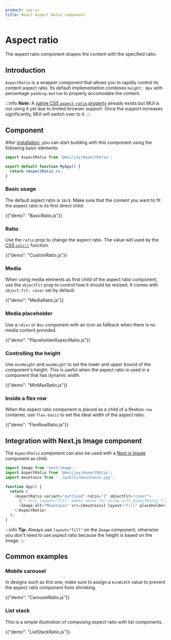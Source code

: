 ```yaml
---
product: joy-ui
title: React Aspect Ratio component
---
```


# Aspect ratio

<p class="description">The aspect ratio component shapes the content with the specified ratio.</p>

## Introduction

`AspectRatio` is a wrapper component that allows you to rapidly control its content aspect ratio.
Its default implementation combines `height: 0px` with percentage `padding-bottom` to properly accomodate the content.

:::info
**Note:** A [native CSS `aspect-ratio` property](https://developer.mozilla.org/en-US/docs/Web/CSS/aspect-ratio) already exists but MUI is not using it yet due to limited browser support.
Once the support increases significantly, MUI will switch over to it.
:::

## Component

After [installation](/joy-ui/getting-started/installation/), you can start building with this component using the following basic elements:

```jsx
import AspectRatio from '@mui/joy/AspectRatio';

export default function MyApp() {
  return <AspectRatio />;
}
```

### Basic usage

The default aspect ratio is `16/9`.
Make sure that the content you want to fit the aspect ratio is its first direct child.

{{"demo": "BasicRatio.js"}}

### Ratio

Use the `ratio` prop to change the aspect ratio.
The value will used by the [CSS `calc()`](https://developer.mozilla.org/en-US/docs/Web/CSS/calc) function.

{{"demo": "CustomRatio.js"}}

### Media

When using media elements as first child of the aspect ratio component, use the `objectFit` prop to control how it should be resized.
It comes with `object-fit: cover` set by default.

{{"demo": "MediaRatio.js"}}

### Media placeholder

Use a `<div>` or `Box` component with an icon as fallback when there is no media content provided.

{{"demo": "PlaceholderAspectRatio.js"}}

### Controlling the height

Use `minHeight` and `maxHeight` to set the lower and upper bound of the component's height.
This is useful when the aspect ratio is used in a component that has dynamic width.

{{"demo": "MinMaxRatio.js"}}

### Inside a flex row

When the aspect ratio component is placed as a child of a flexbox `row` container, use `flex-basis` to set the ideal width of the aspect ratio.

{{"demo": "FlexRowRatio.js"}}

## Integration with Next.js Image component

The `AspectRatio` component can also be used with a [Next.js Image](https://nextjs.org/docs/basic-features/image-optimization) component as child.

```js
import Image from 'next/image';
import AspectRatio from '@mui/joy/AspectRatio';
import mountains from '../public/mountains.jpg';

function App() {
  return (
    <AspectRatio variant="outlined" ratio="1" objectFit="cover">
      {/* only layout="fill" makes sense for using with AspectRatio */}
      <Image alt="Mountains" src={mountains} layout="fill" placeholder="blur" />
    </AspectRatio>
  );
}
```

:::info
**Tip:** Always use `layout="fill"` on the `Image` component, otherwise you don't need to use aspect ratio because the height is based on the image.
:::

## Common examples

### Mobile carousel

In designs such as this one, make sure to assign a `minWidth` value to prevent the aspect ratio component from shrinking.

{{"demo": "CarouselRatio.js"}}

### List stack

This is a simple illustration of composing aspect ratio with list components.

{{"demo": "ListStackRatio.js"}}
